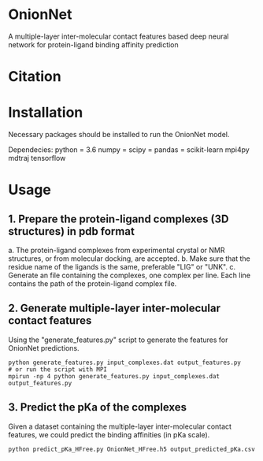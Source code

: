 # OnionNet
A multiple-layer inter-molecular contact features based deep neural network for protein-ligand binding affinity prediction

# Citation


# Installation
Necessary packages should be installed to run the OnionNet model.

Dependecies:
    python = 3.6
    numpy = 
    scipy = 
    pandas = 
    scikit-learn
    mpi4py
    mdtraj 
    tensorflow
    

# Usage
## 1. Prepare the protein-ligand complexes (3D structures) in pdb format
a. The protein-ligand complexes from experimental crystal or NMR structures, or from molecular
docking, are accepted.
b. Make sure that the residue name of the ligands is the same, preferable "LIG" or "UNK".
c. Generate an file containing the complexes, one complex per line. Each line contains the 
path of the protein-ligand complex file.

## 2. Generate multiple-layer inter-molecular contact features
Using the "generate_features.py" script to generate the features for OnionNet predictions.
 

    python generate_features.py input_complexes.dat output_features.py
    # or run the script with MPI
    mpirun -np 4 python generate_features.py input_complexes.dat output_features.py 

## 3. Predict the pKa of the complexes
Given a dataset containing the multiple-layer inter-molecular contact features, we could predict
the binding affinities (in pKa scale). 
        
    python predict_pKa_HFree.py OnionNet_HFree.h5 output_predicted_pKa.csv



